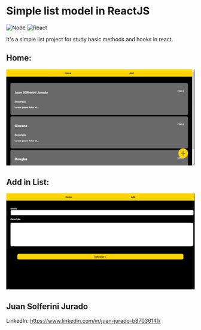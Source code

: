 # Simple list model in ReactJS

![Node](https://img.shields.io/badge/node-16.17.0-g)
![React](https://img.shields.io/badge/react-18.2.0-blue)

It's a simple list project for study basic methods and hooks in react.

## Home:
![alt text](./images/portfolio-image-first.PNG "first-image")

## Add in List:
![alt text](./images/portfolio-image-second.PNG "first-image")

## Juan Solferini Jurado

LinkedIn: https://www.linkedin.com/in/juan-jurado-b87036141/